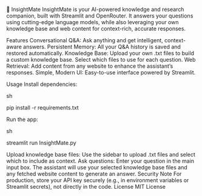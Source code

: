 🧠 InsightMate
InsightMate is your AI-powered knowledge and research companion, built with Streamlit and OpenRouter. It answers your questions using cutting-edge language models, while also leveraging your own knowledge base and web content for context-rich, accurate responses.

Features
Conversational Q&A: Ask anything and get intelligent, context-aware answers.
Persistent Memory: All your Q&A history is saved and restored automatically.
Knowledge Base: Upload your own .txt files to build a custom knowledge base. Select which files to use for each question.
Web Retrieval: Add content from any website to enhance the assistant’s responses.
Simple, Modern UI: Easy-to-use interface powered by Streamlit.

Usage
Install dependencies:

sh

pip install -r requirements.txt

Run the app:

sh

streamlit run InsightMate.py

Upload knowledge base files:
Use the sidebar to upload .txt files and select which to include as context.
Ask questions:
Enter your question in the main input box. The assistant will use your selected knowledge base files and any fetched website content to generate an answer.
Security Note
For production, store your API key securely (e.g., in environment variables or Streamlit secrets), not directly in the code.
License
MIT License

